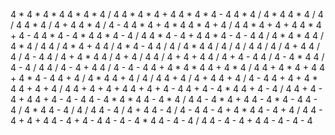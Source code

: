 4 * 4 * 4 * 4
4 * 4 * 4 / 4
4 * 4 * 4 + 4
4 * 4 * 4 - 4
4 * 4 / 4 * 4
4 * 4 / 4 / 4
4 * 4 / 4 + 4
4 * 4 / 4 - 4
4 * 4 + 4 * 4
4 * 4 + 4 / 4
4 * 4 + 4 + 4
4 * 4 + 4 - 4
4 * 4 - 4 * 4
4 * 4 - 4 / 4
4 * 4 - 4 + 4
4 * 4 - 4 - 4
4 / 4 * 4 * 4
4 / 4 * 4 / 4
4 / 4 * 4 + 4
4 / 4 * 4 - 4
4 / 4 / 4 * 4
4 / 4 / 4 / 4
4 / 4 / 4 + 4
4 / 4 / 4 - 4
4 / 4 + 4 * 4
4 / 4 + 4 / 4
4 / 4 + 4 + 4
4 / 4 + 4 - 4
4 / 4 - 4 * 4
4 / 4 - 4 / 4
4 / 4 - 4 + 4
4 / 4 - 4 - 4
4 + 4 * 4 * 4
4 + 4 * 4 / 4
4 + 4 * 4 + 4
4 + 4 * 4 - 4
4 + 4 / 4 * 4
4 + 4 / 4 / 4
4 + 4 / 4 + 4
4 + 4 / 4 - 4
4 + 4 + 4 * 4
4 + 4 + 4 / 4
4 + 4 + 4 + 4
4 + 4 + 4 - 4
4 + 4 - 4 * 4
4 + 4 - 4 / 4
4 + 4 - 4 + 4
4 + 4 - 4 - 4
4 - 4 * 4 * 4
4 - 4 * 4 / 4
4 - 4 * 4 + 4
4 - 4 * 4 - 4
4 - 4 / 4 * 4
4 - 4 / 4 / 4
4 - 4 / 4 + 4
4 - 4 / 4 - 4
4 - 4 + 4 * 4
4 - 4 + 4 / 4
4 - 4 + 4 + 4
4 - 4 + 4 - 4
4 - 4 - 4 * 4
4 - 4 - 4 / 4
4 - 4 - 4 + 4
4 - 4 - 4 - 4
